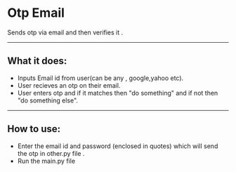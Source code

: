# Otp Email
Sends otp via email and then verifies it .
<hr>
<h2>What it does:</h2>
<ul>
<li>Inputs Email id from user(can be any , google,yahoo etc).</li>
<li>User recieves an otp on their email.</li>
<li>User enters otp and if it matches then "do something" and if not then "do something else".</li>
</ul>
<hr>
<h2>How to use:</h2>
<ul>
  <li>Enter the email id and password (enclosed in quotes) which will send the otp in other.py file .</li>
  <li>Run the main.py file</li>
</ul>
